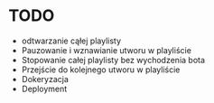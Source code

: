 # TODO
- odtwarzanie cąłej playlisty
- Pauzowanie i wznawianie utworu w playliście
- Stopowanie całej playlisty bez wychodzenia bota
- Przejście do kolejnego utworu w playliście
- Dokeryzacja
- Deployment
